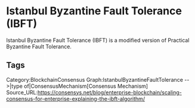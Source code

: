 # Istanbul Byzantine Fault Tolerance (IBFT)

Istanbul Byzantine Fault Tolerance (IBFT) is a modified version of Practical Byzantine Fault Tolerance.

## Tags

Category:BlockchainConsensus
Graph:IstanbulByzantineFaultTolerance -->|type of|ConsensusMechanism[Consensus Mechanism]
Source_URL:https://consensys.net/blog/enterprise-blockchain/scaling-consensus-for-enterprise-explaining-the-ibft-algorithm/

